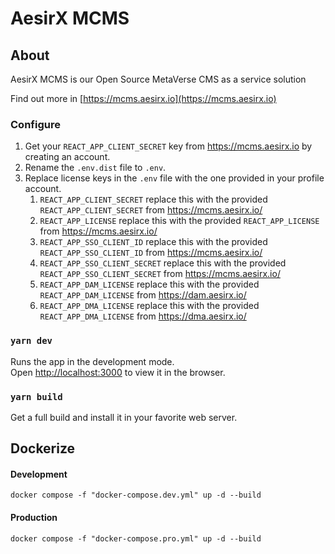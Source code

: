 # AesirX MCMS

## About

AesirX MCMS is our Open Source MetaVerse CMS as a service solution

Find out more in [https://mcms.aesirx.io](https://mcms.aesirx.io)

### Configure

1. Get your `REACT_APP_CLIENT_SECRET` key from https://mcms.aesirx.io by creating an account.
1. Rename the `.env.dist` file to `.env`.
2. Replace license keys in the `.env` file with the one provided in your profile account.
   1. `REACT_APP_CLIENT_SECRET` replace this with the provided `REACT_APP_CLIENT_SECRET` from https://mcms.aesirx.io/
   2. `REACT_APP_LICENSE` replace this with the provided `REACT_APP_LICENSE` from https://mcms.aesirx.io/
   3. `REACT_APP_SSO_CLIENT_ID` replace this with the provided `REACT_APP_SSO_CLIENT_ID` from https://mcms.aesirx.io/
   4. `REACT_APP_SSO_CLIENT_SECRET` replace this with the provided `REACT_APP_SSO_CLIENT_SECRET` from https://mcms.aesirx.io/
   5. `REACT_APP_DAM_LICENSE` replace this with the provided `REACT_APP_DAM_LICENSE` from https://dam.aesirx.io/
   6. `REACT_APP_DMA_LICENSE` replace this with the provided `REACT_APP_DMA_LICENSE` from https://dma.aesirx.io/

### `yarn dev`

Runs the app in the development mode.\
Open [http://localhost:3000](http://localhost:3000) to view it in the browser.

### `yarn build`

Get a full build and install it in your favorite web server.

## Dockerize
#### Development
`docker compose -f "docker-compose.dev.yml" up -d --build`

#### Production
`docker compose -f "docker-compose.pro.yml" up -d --build`